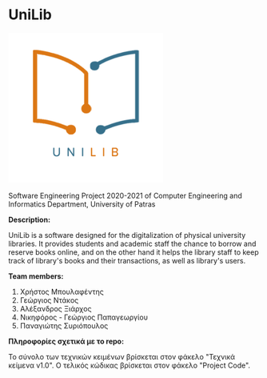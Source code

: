 # UniLib

<img src="https://github.com/TehWinnerGR/UniLib/blob/main/UniLib_logo.png" width="310" height="300">

Software Engineering Project 2020-2021
of Computer Engineering and Informatics Department, University of Patras

<b>Description:</b>
<p>UniLib is a software designed for the digitalization of physical university libraries. It provides students and academic staff the chance
to borrow and reserve books online, and on the other hand it helps the library staff to keep track of library's books and their transactions,
as well as library's users.</p>

<b>Team members:</b>
1. Χρήστος Μπουλαφέντης
2. Γεώργιος Ντάκος
3. Αλέξανδρος Ξιάρχος
4. Νικηφόρος - Γεώργιος Παπαγεωργίου
5. Παναγιώτης Συριόπουλος

<b>Πληροφορίες σχετικά με το repo:</b>
<p>Το σύνολο των τεχνικών κειμένων βρίσκεται στον φάκελο "Τεχνικά κείμενα v1.0".
Ο τελικός κώδικας βρίσκεται στον φάκελο "Project Code".</p>
